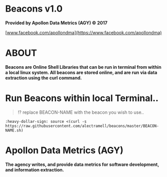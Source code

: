 # Beacons v1.0

**Provided by Apollon Data Metrics (AGY) :copyright: 2017**

[www.facebook.com/apollondma](https://www.facebook.com/apollondma)

# ABOUT

**Beacons are Online Shell Libraries that can be run in terminal from within a local linux system. All beacons are stored online, and are run via data extraction using the curl command.**

# Run Beacons within local Terminal..

> :interrobang: replace BEACON-NAME with the beacon you wish to use..

	:heavy-dollar-sign: source <(curl -s https://raw.githubusercontent.com/alectramell/beacons/master/BEACON-NAME.sh)

# Apollon Data Metrics (AGY)

**The agency writes, and provide data metrics for software development, and information extraction.**

